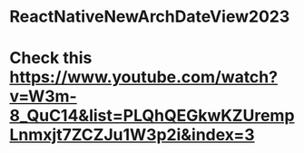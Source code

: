 # ReactNativeNewArchDateView2023

# Check this https://www.youtube.com/watch?v=W3m-8_QuC14&list=PLQhQEGkwKZUrempLnmxjt7ZCZJu1W3p2i&index=3
